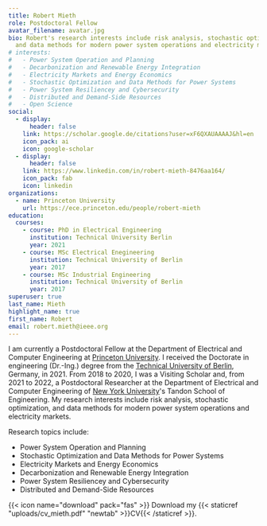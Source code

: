 ```yaml
---
title: Robert Mieth
role: Postdoctoral Fellow
avatar_filename: avatar.jpg
bio: Robert's research interests include risk analysis, stochastic optimization,
  and data methods for modern power system operations and electricity markets.
# interests: 
#   - Power System Operation and Planning
#   - Decarbonization and Renewable Energy Integration
#   - Electricity Markets and Energy Economics
#   - Stochastic Optimization and Data Methods for Power Systems
#   - Power System Resiliencey and Cybersecurity
#   - Distributed and Demand-Side Resources
#   - Open Science 
social:
  - display:
      header: false
    link: https://scholar.google.de/citations?user=xF6QXAUAAAAJ&hl=en
    icon_pack: ai
    icon: google-scholar
  - display:
      header: false
    link: https://www.linkedin.com/in/robert-mieth-8476aa164/
    icon_pack: fab
    icon: linkedin
organizations:
  - name: Princeton University
    url: https://ece.princeton.edu/people/robert-mieth
education:
  courses:
    - course: PhD in Electrical Engineering
      institution: Technical University Berlin
      year: 2021
    - course: MSc Electrical Enegineering
      institution: Technical University of Berlin
      year: 2017
    - course: MSc Industrial Engineering
      institution: Technical University of Berlin
      year: 2017
superuser: true
last_name: Mieth
highlight_name: true
first_name: Robert
email: robert.mieth@ieee.org
---
```


I am currently a Postdoctoral Fellow at the Department of Electrical and Computer Engineering at [Princeton University](https://ece.princeton.edu/people/robert-mieth). I received the Doctorate in engineering (Dr.-Ing.) degree from the [Technical University of Berlin](https://www.control.tu-berlin.de/Welcome), Germany, in 2021. From 2018 to 2020, I was a Visiting Scholar and, from 2021 to 2022, a Postdoctoral Researcher at the Department of Electrical and Computer Engineering of [New York University](https://engineering.nyu.edu/)'s Tandon School of Engineering. My research interests include risk analysis, stochastic optimization, and data methods for modern power system operations and electricity markets.

Research topics include:
  - Power System Operation and Planning
  - Stochastic Optimization and Data Methods for Power Systems
  - Electricity Markets and Energy Economics
  - Decarbonization and Renewable Energy Integration
  - Power System Resiliencey and Cybersecurity
  - Distributed and Demand-Side Resources

{{< icon name="download" pack="fas" >}} Download my {{< staticref "uploads/cv_mieth.pdf" "newtab" >}}CV{{< /staticref >}}.
